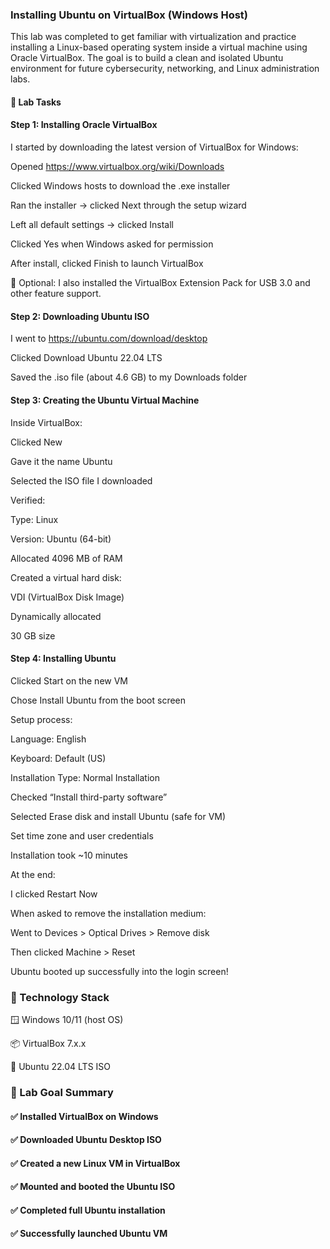 

### Installing Ubuntu on VirtualBox (Windows Host)

This lab was completed to get familiar with virtualization and practice installing a Linux-based operating system inside a virtual machine using Oracle VirtualBox. The goal is to build a clean and isolated Ubuntu environment for future cybersecurity, networking, and Linux administration labs.



#### 🧪 Lab Tasks
#### Step 1: Installing Oracle VirtualBox
I started by downloading the latest version of VirtualBox for Windows:

Opened https://www.virtualbox.org/wiki/Downloads

Clicked Windows hosts to download the .exe installer

Ran the installer → clicked Next through the setup wizard

Left all default settings → clicked Install

Clicked Yes when Windows asked for permission

After install, clicked Finish to launch VirtualBox

🔹 Optional: I also installed the VirtualBox Extension Pack for USB 3.0 and other feature support.

#### Step 2: Downloading Ubuntu ISO
I went to https://ubuntu.com/download/desktop

Clicked Download Ubuntu 22.04 LTS

Saved the .iso file (about 4.6 GB) to my Downloads folder

#### Step 3: Creating the Ubuntu Virtual Machine
Inside VirtualBox:

Clicked New

Gave it the name Ubuntu

Selected the ISO file I downloaded

Verified:

Type: Linux

Version: Ubuntu (64-bit)

Allocated 4096 MB of RAM

Created a virtual hard disk:

VDI (VirtualBox Disk Image)

Dynamically allocated

30 GB size

#### Step 4: Installing Ubuntu
Clicked Start on the new VM

Chose Install Ubuntu from the boot screen

Setup process:

Language: English

Keyboard: Default (US)

Installation Type: Normal Installation

Checked “Install third-party software”

Selected Erase disk and install Ubuntu (safe for VM)

Set time zone and user credentials

Installation took ~10 minutes

At the end:

I clicked Restart Now

When asked to remove the installation medium:

Went to Devices > Optical Drives > Remove disk

Then clicked Machine > Reset

Ubuntu booted up successfully into the login screen!

### 🧰 Technology Stack
🪟 Windows 10/11 (host OS)

📦 VirtualBox 7.x.x

🐧 Ubuntu 22.04 LTS ISO

### 🎯 Lab Goal Summary
#### ✅ Installed VirtualBox on Windows

#### ✅ Downloaded Ubuntu Desktop ISO

#### ✅ Created a new Linux VM in VirtualBox

#### ✅ Mounted and booted the Ubuntu ISO

#### ✅ Completed full Ubuntu installation

#### ✅ Successfully launched Ubuntu VM
